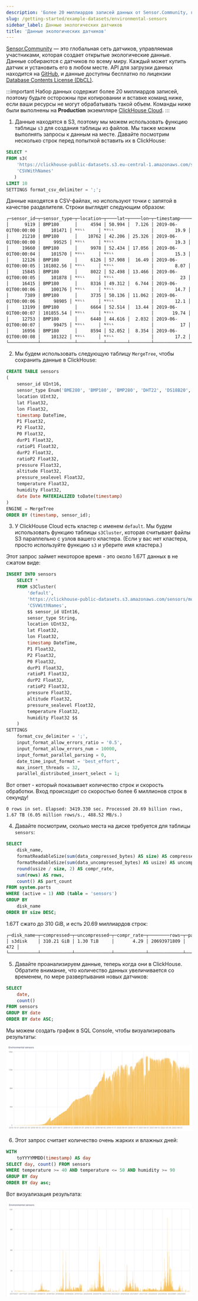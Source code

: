 ```yaml
---
description: 'Более 20 миллиардов записей данных от Sensor.Community, глобальной сети датчиков, управляемой участниками, создающей открытые экологические данные.'
slug: /getting-started/example-datasets/environmental-sensors
sidebar_label: Данные экологических датчиков
title: 'Данные экологических датчиков'
---
```


[Sensor.Community](https://sensor.community/en/) — это глобальная сеть датчиков, управляемая участниками, которая создает открытые экологические данные. Данные собираются с датчиков по всему миру. Каждый может купить датчик и установить его в любом месте. API для загрузки данных находится на [GitHub](https://github.com/opendata-stuttgart/meta/wiki/APIs), и данные доступны бесплатно по лицензии [Database Contents License (DbCL)](https://opendatacommons.org/licenses/dbcl/1-0/).

:::important
Набор данных содержит более 20 миллиардов записей, поэтому будьте осторожны при копировании и вставке команд ниже, если ваши ресурсы не могут обрабатывать такой объем. Команды ниже были выполнены на **Production** экземпляре [ClickHouse Cloud](https://clickhouse.cloud).
:::

1. Данные находятся в S3, поэтому мы можем использовать функцию таблицы `s3` для создания таблицы из файлов. Мы также можем выполнять запросы к данным на месте. Давайте посмотрим несколько строк перед попыткой вставить их в ClickHouse:

```sql
SELECT *
FROM s3(
    'https://clickhouse-public-datasets.s3.eu-central-1.amazonaws.com/sensors/monthly/2019-06_bmp180.csv.zst',
    'CSVWithNames'
   )
LIMIT 10
SETTINGS format_csv_delimiter = ';';
```

Данные находятся в CSV-файлах, но используют точки с запятой в качестве разделителя. Строки выглядят следующим образом:

```response
┌─sensor_id─┬─sensor_type─┬─location─┬────lat─┬────lon─┬─timestamp───────────┬──pressure─┬─altitude─┬─pressure_sealevel─┬─temperature─┐
│      9119 │ BMP180      │     4594 │ 50.994 │  7.126 │ 2019-06-01T00:00:00 │    101471 │ ᴺᵁᴸᴸ     │ ᴺᵁᴸᴸ              │        19.9 │
│     21210 │ BMP180      │    10762 │ 42.206 │ 25.326 │ 2019-06-01T00:00:00 │     99525 │ ᴺᵁᴸᴸ     │ ᴺᵁᴸᴸ              │        19.3 │
│     19660 │ BMP180      │     9978 │ 52.434 │ 17.056 │ 2019-06-01T00:00:04 │    101570 │ ᴺᵁᴸᴸ     │ ᴺᵁᴸᴸ              │        15.3 │
│     12126 │ BMP180      │     6126 │ 57.908 │  16.49 │ 2019-06-01T00:00:05 │ 101802.56 │ ᴺᵁᴸᴸ     │ ᴺᵁᴸᴸ              │        8.07 │
│     15845 │ BMP180      │     8022 │ 52.498 │ 13.466 │ 2019-06-01T00:00:05 │    101878 │ ᴺᵁᴸᴸ     │ ᴺᵁᴸᴸ              │          23 │
│     16415 │ BMP180      │     8316 │ 49.312 │  6.744 │ 2019-06-01T00:00:06 │    100176 │ ᴺᵁᴸᴸ     │ ᴺᵁᴸᴸ              │        14.7 │
│      7389 │ BMP180      │     3735 │ 50.136 │ 11.062 │ 2019-06-01T00:00:06 │     98905 │ ᴺᵁᴸᴸ     │ ᴺᵁᴸᴸ              │        12.1 │
│     13199 │ BMP180      │     6664 │ 52.514 │  13.44 │ 2019-06-01T00:00:07 │ 101855.54 │ ᴺᵁᴸᴸ     │ ᴺᵁᴸᴸ              │       19.74 │
│     12753 │ BMP180      │     6440 │ 44.616 │  2.032 │ 2019-06-01T00:00:07 │     99475 │ ᴺᵁᴸᴸ     │ ᴺᵁᴸᴸ              │          17 │
│     16956 │ BMP180      │     8594 │ 52.052 │  8.354 │ 2019-06-01T00:00:08 │    101322 │ ᴺᵁᴸᴸ     │ ᴺᵁᴸᴸ              │        17.2 │
└───────────┴─────────────┴──────────┴────────┴────────┴─────────────────────┴───────────┴──────────┴───────────────────┴─────────────┘
```

2. Мы будем использовать следующую таблицу `MergeTree`, чтобы сохранить данные в ClickHouse:

```sql
CREATE TABLE sensors
(
    sensor_id UInt16,
    sensor_type Enum('BME280', 'BMP180', 'BMP280', 'DHT22', 'DS18B20', 'HPM', 'HTU21D', 'PMS1003', 'PMS3003', 'PMS5003', 'PMS6003', 'PMS7003', 'PPD42NS', 'SDS011'),
    location UInt32,
    lat Float32,
    lon Float32,
    timestamp DateTime,
    P1 Float32,
    P2 Float32,
    P0 Float32,
    durP1 Float32,
    ratioP1 Float32,
    durP2 Float32,
    ratioP2 Float32,
    pressure Float32,
    altitude Float32,
    pressure_sealevel Float32,
    temperature Float32,
    humidity Float32,
    date Date MATERIALIZED toDate(timestamp)
)
ENGINE = MergeTree
ORDER BY (timestamp, sensor_id);
```

3. У ClickHouse Cloud есть кластер с именем `default`. Мы будем использовать функцию таблицы `s3Cluster`, которая считывает файлы S3 параллельно с узлов вашего кластера. (Если у вас нет кластера, просто используйте функцию `s3` и уберите имя кластера.)

Этот запрос займет некоторое время - это около 1.67T данных в не сжатом виде:

```sql
INSERT INTO sensors
    SELECT *
    FROM s3Cluster(
        'default',
        'https://clickhouse-public-datasets.s3.amazonaws.com/sensors/monthly/*.csv.zst',
        'CSVWithNames',
        $$ sensor_id UInt16,
        sensor_type String,
        location UInt32,
        lat Float32,
        lon Float32,
        timestamp DateTime,
        P1 Float32,
        P2 Float32,
        P0 Float32,
        durP1 Float32,
        ratioP1 Float32,
        durP2 Float32,
        ratioP2 Float32,
        pressure Float32,
        altitude Float32,
        pressure_sealevel Float32,
        temperature Float32,
        humidity Float32 $$
    )
SETTINGS
    format_csv_delimiter = ';',
    input_format_allow_errors_ratio = '0.5',
    input_format_allow_errors_num = 10000,
    input_format_parallel_parsing = 0,
    date_time_input_format = 'best_effort',
    max_insert_threads = 32,
    parallel_distributed_insert_select = 1;
```

Вот ответ - который показывает количество строк и скорость обработки. Вход происходит со скоростью более 6 миллионов строк в секунду!

```response
0 rows in set. Elapsed: 3419.330 sec. Processed 20.69 billion rows, 1.67 TB (6.05 million rows/s., 488.52 MB/s.)
```

4. Давайте посмотрим, сколько места на диске требуется для таблицы `sensors`:

```sql
SELECT
    disk_name,
    formatReadableSize(sum(data_compressed_bytes) AS size) AS compressed,
    formatReadableSize(sum(data_uncompressed_bytes) AS usize) AS uncompressed,
    round(usize / size, 2) AS compr_rate,
    sum(rows) AS rows,
    count() AS part_count
FROM system.parts
WHERE (active = 1) AND (table = 'sensors')
GROUP BY
    disk_name
ORDER BY size DESC;
```

1.67T сжато до 310 GiB, и есть 20.69 миллиардов строк:

```response
┌─disk_name─┬─compressed─┬─uncompressed─┬─compr_rate─┬────────rows─┬─part_count─┐
│ s3disk    │ 310.21 GiB │ 1.30 TiB     │       4.29 │ 20693971809 │        472 │
└───────────┴────────────┴──────────────┴────────────┴─────────────┴────────────┘
```

5. Давайте проанализируем данные, теперь когда они в ClickHouse. Обратите внимание, что количество данных увеличивается со временем, по мере развертывания новых датчиков:

```sql
SELECT
    date,
    count()
FROM sensors
GROUP BY date
ORDER BY date ASC;
```

Мы можем создать график в SQL Console, чтобы визуализировать результаты:

![Количество событий в день](./images/sensors_01.png)

6. Этот запрос считает количество очень жарких и влажных дней:

```sql
WITH
    toYYYYMMDD(timestamp) AS day
SELECT day, count() FROM sensors
WHERE temperature >= 40 AND temperature <= 50 AND humidity >= 90
GROUP BY day
ORDER BY day asc;
```

Вот визуализация результата:

![Жаркие и влажные дни](./images/sensors_02.png)
